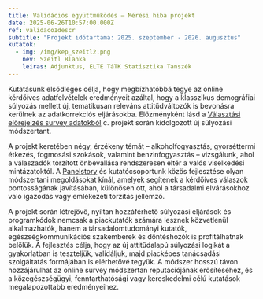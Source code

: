 ```yaml
---
title: Validációs együttműködés – Mérési hiba projekt
date: 2025-06-26T10:57:00.000Z
ref: validaco1descr
subtitle: "Projekt időtartama: 2025. szeptember - 2026. augusztus"
kutatok:
  - img: /img/kep_szeitl2.png
    nev: Szeitl Blanka
    leiras: Adjunktus, ELTE TáTK Statisztika Tanszék
---
```

Kutatásunk elsődleges célja, hogy megbízhatóbbá tegye az online kérdőíves adatfelvételek eredményeit azáltal, hogy a klasszikus demográfiai súlyozás mellett új, tematikusan releváns attitűdváltozók is bevonásra kerülnek az adatkorrekciós eljárásokba. Előzményként lásd a [Választási előrejelzés survey adatokból](https://surveymethodsroom.hu/hu/projektek/2024-02-24-v%C3%A1laszt%C3%A1si-el%C5%91rejelz%C3%A9s-survey-adatokb%C3%B3l/) c. projekt során kidolgozott új súlyozási módszertant.

A projekt keretében négy, érzékeny témát – alkoholfogyasztás, gyorséttermi étkezés, fogmosási szokások, valamint benzinfogyasztás – vizsgálunk, ahol a válaszadók torzított önbevallása rendszeresen eltér a valós viselkedési mintázatoktól. A [Panelstory](https://panelstory.hu/) és kutatócsoportunk közös fejlesztése olyan módszertani megoldásokat kínál, amelyek segítenek a kérdőíves válaszok pontosságának javításában, különösen ott, ahol a társadalmi elvárásokhoz való igazodás vagy emlékezeti torzítás jellemző.

A projekt során létrejövő, nyíltan hozzáférhető súlyozási eljárások és programkódok nemcsak a piackutatók számára lesznek közvetlenül alkalmazhatók, hanem a társadalomtudományi kutatók, egészségkommunikációs szakemberek és döntéshozók is profitálhatnak belőlük. A fejlesztés célja, hogy az új attitűdalapú súlyozási logikát a gyakorlatban is teszteljük, validáljuk, majd piacképes tanácsadási szolgáltatás formájában is elérhetővé tegyük. A módszer hosszú távon hozzájárulhat az online survey módszertan reputációjának erősítéséhez, és a közegészségügyi, fenntarthatósági vagy kereskedelmi célú kutatások megalapozottabb eredményeihez.
